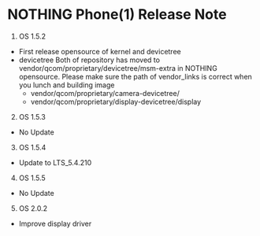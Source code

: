 # NOTHING Phone(1) Release Note
1. OS 1.5.2
  - First release opensource of kernel and devicetree
  - devicetree
     Both of repository has moved to vendor/qcom/proprietary/devicetree/msm-extra in NOTHING opensource.
     Please make sure the path of vendor_links is correct when you lunch and building image
      - vendor/qcom/proprietary/camera-devicetree/
      - vendor/qcom/proprietary/display-devicetree/display

2. OS 1.5.3
  - No Update

3. OS 1.5.4
  - Update to LTS_5.4.210

4. OS 1.5.5
  - No Update

5. OS 2.0.2
  - Improve display driver

